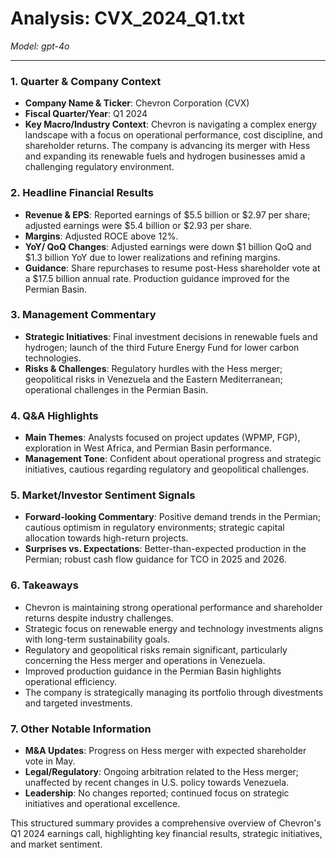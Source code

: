 # Analysis: CVX_2024_Q1.txt

*Model: gpt-4o*

---

### 1. Quarter & Company Context
- **Company Name & Ticker**: Chevron Corporation (CVX)
- **Fiscal Quarter/Year**: Q1 2024
- **Key Macro/Industry Context**: Chevron is navigating a complex energy landscape with a focus on operational performance, cost discipline, and shareholder returns. The company is advancing its merger with Hess and expanding its renewable fuels and hydrogen businesses amid a challenging regulatory environment.

### 2. Headline Financial Results
- **Revenue & EPS**: Reported earnings of $5.5 billion or $2.97 per share; adjusted earnings were $5.4 billion or $2.93 per share.
- **Margins**: Adjusted ROCE above 12%.
- **YoY/ QoQ Changes**: Adjusted earnings were down $1 billion QoQ and $1.3 billion YoY due to lower realizations and refining margins.
- **Guidance**: Share repurchases to resume post-Hess shareholder vote at a $17.5 billion annual rate. Production guidance improved for the Permian Basin.

### 3. Management Commentary
- **Strategic Initiatives**: Final investment decisions in renewable fuels and hydrogen; launch of the third Future Energy Fund for lower carbon technologies.
- **Risks & Challenges**: Regulatory hurdles with the Hess merger; geopolitical risks in Venezuela and the Eastern Mediterranean; operational challenges in the Permian Basin.

### 4. Q&A Highlights
- **Main Themes**: Analysts focused on project updates (WPMP, FGP), exploration in West Africa, and Permian Basin performance.
- **Management Tone**: Confident about operational progress and strategic initiatives, cautious regarding regulatory and geopolitical challenges.

### 5. Market/Investor Sentiment Signals
- **Forward-looking Commentary**: Positive demand trends in the Permian; cautious optimism in regulatory environments; strategic capital allocation towards high-return projects.
- **Surprises vs. Expectations**: Better-than-expected production in the Permian; robust cash flow guidance for TCO in 2025 and 2026.

### 6. Takeaways
- Chevron is maintaining strong operational performance and shareholder returns despite industry challenges.
- Strategic focus on renewable energy and technology investments aligns with long-term sustainability goals.
- Regulatory and geopolitical risks remain significant, particularly concerning the Hess merger and operations in Venezuela.
- Improved production guidance in the Permian Basin highlights operational efficiency.
- The company is strategically managing its portfolio through divestments and targeted investments.

### 7. Other Notable Information
- **M&A Updates**: Progress on Hess merger with expected shareholder vote in May.
- **Legal/Regulatory**: Ongoing arbitration related to the Hess merger; unaffected by recent changes in U.S. policy towards Venezuela.
- **Leadership**: No changes reported; continued focus on strategic initiatives and operational excellence.

This structured summary provides a comprehensive overview of Chevron's Q1 2024 earnings call, highlighting key financial results, strategic initiatives, and market sentiment.